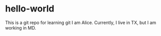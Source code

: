 # hello-world
This is a git repo for learning git
I am Alice.  Currently, I live in TX, but I am working in MD.
